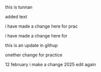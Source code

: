 this is tunnan

added text

i have made a change here for prac

i have made a change here for 

this is an update in githup

onether change for practice

12 february i make a change 2025 edit again


